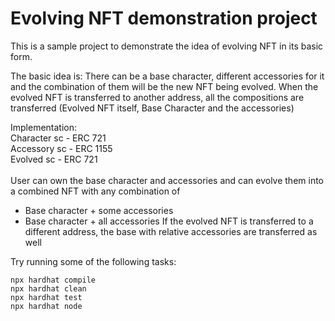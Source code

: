 # Evolving NFT demonstration project

This is a sample project to demonstrate the idea of evolving NFT in its basic form.

The basic idea is:
There can be a base character, different accessories for it and the combination of them will be the new NFT being evolved. When the evolved NFT is transferred to another address, all the compositions are transferred (Evolved NFT itself, Base Character and the accessories)

Implementation: <br />
Character sc - ERC 721 <br />
Accessory sc - ERC 1155 <br />
Evolved sc - ERC 721 <br />
<br />
User can own the base character and accessories and can evolve them into a combined NFT with any combination of <br />
* Base character + some accessories
* Base character + all accessories
If the evolved NFT is transferred to a different address, the base with relative accessories are transferred as well

Try running some of the following tasks:

```shell
npx hardhat compile
npx hardhat clean
npx hardhat test
npx hardhat node
